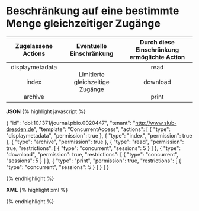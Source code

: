 # Beschränkung auf eine bestimmte Menge gleichzeitiger Zugänge

| Zugelassene Actions | Eventuelle Einschränkung | Durch diese Einschränkung ermöglichte Action |
| :-------: | :---------: | :---------: |
| displaymetadata<br/><br/>index<br/><br/>archive | Limitierte gleichzeitige Zugänge | read<br/><br/>download<br/><br/>print |


**JSON**
{% highlight javascript %}

{
  "id": "doi:10.1371/journal.pbio.0020447",
  "tenant": "http://www.slub-dresden.de",
  "template": "ConcurrentAccess",
  "actions": [
    {
      "type": "displaymetadata",
      "permission": true
    },
    {
      "type": "index",
      "permission": true
    },
    {
      "type": "archive",
      "permission": true
    },
    {
      "type": "read",
      "permission": true,
      "restrictions": [
        {
          "type": "concurrent",
          "sessions": 5
        }
      ]
    },
    {
      "type": "download",
      "permission": true,
      "restrictions": [
        {
          "type": "concurrent",
          "sessions": 5
        }
      ]
    },
    {
      "type": "print",
      "permission": true,
      "restrictions": [
        {
          "type": "concurrent",
          "sessions": 5
        }
      ]
    }
  ]
}

{% endhighlight %}

**XML**
{% highlight xml %}
<?xml version='1.0' encoding='ASCII'?>
<libRML version="0.3">
  <item id="doi:10.1371/journal.pbio.0020447" tenant="http://slub-dresden.de" template="ConcurrentAccess">
    <action type="displaymetadata" permission="true"/>
    <action type="index" permission="true"/>
    <action type="archive" permission="true"/>
    <action type="read" permission="true">
      <restriction type="concurrent" sessions="5"/>
    </action>
    <action type="download" permission="true">
      <restriction type="concurrent" sessions="5"/>
    </action>
    <action type="print" permission="true">
      <restriction type="concurrent" sessions="5"/>
    </action>
  </item>
</libRML>
{% endhighlight %}
